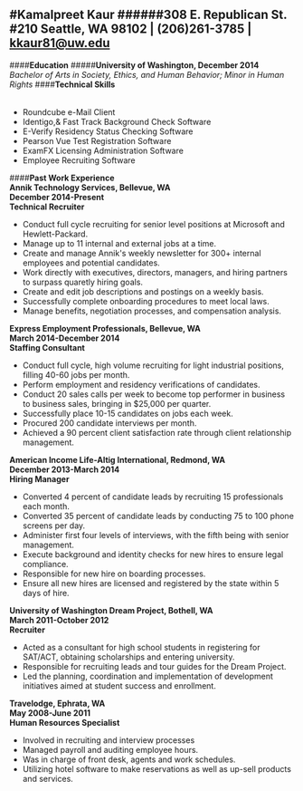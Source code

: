#Kamalpreet Kaur
######308 E. Republican St. #210 Seattle, WA 98102 | (206)261-3785 | kkaur81@uw.edu
---
####**Education**
#####**University of Washington, December 2014**<br>
*Bachelor of Arts in Society, Ethics, and Human Behavior; Minor in Human Rights*
####**Technical Skills**
######
- Roundcube e-Mail Client<br> 
- Identigo,& Fast Track Background Check Software<br>
- E-Verify Residency Status Checking Software<br>
- Pearson Vue Test Registration Software<br>
- ExamFX  Licensing Administration Software<br>
- Employee Recruiting Software<br>

####**Past Work Experience**<br>
**Annik Technology Services, Bellevue, WA<br>
December 2014-Present<br>
Technical Recruiter**<br>
- Conduct full cycle recruiting for senior level positions at Microsoft and Hewlett-Packard.
- Manage up to 11 internal and external jobs at a time.
- Create and manage Annik's weekly newsletter for 300+ internal employees and potential candidates.
- Work directly with executives, directors, managers, and hiring partners to surpass quaretly hiring goals.
- Create and edit job descriptions and postings on a weekly basis.
- Successfully complete onboarding procedures to meet local laws.
- Manage benefits, negotiation processes, and compensation analysis.

**Express Employment Professionals, Bellevue, WA<br>
March 2014-December 2014<br>
Staffing Consultant**<br>
- Conduct full cycle, high volume recruiting for light industrial positions, filling 40-60 jobs per month.<br>
- Perform employment and residency verifications of candidates.<br>
- Conduct 20 sales calls per week to become top performer in business to business sales, bringing in $25,000 per quarter.<br>
- Successfully place 10-15 candidates on jobs each week.<br>
- Procured 200 candidate interviews per month.<br>
- Achieved a 90 percent client satisfaction rate through client relationship management.<Br>

**American Income Life-Altig International, Redmond, WA<br>
December 2013-March 2014<Br>
Hiring Manager**<br>
- Converted 4 percent of candidate leads by recruiting 15 professionals each month.<Br>
- Converted 35 percent of candidate leads by conducting 75 to 100 phone screens per day.<br>
- Administer first four levels of interviews, with the fifth being with senior management.<br>
- Execute background and identity checks for new hires to ensure legal compliance.<br>
- Responsible for new hire on boarding processes.<br>
- Ensure all new hires are licensed and registered by the state within 5 days of hire.<br>

**University of Washington Dream Project, Bothell, WA<br>
March 2011-October 2012<br>
Recruiter**<br>
- Acted as a consultant for high school students in registering for SAT/ACT, obtaining scholarships and entering university. <br>
- Responsible for recruiting leads and tour guides for the Dream Project.<br>
- Led the planning, coordination and implementation of development initiatives aimed at student success and enrollment.<br>

**Travelodge, Ephrata, WA<br>
May 2008-June 2011<br>
Human Resources Specialist**<br>
- Involved in recruiting and interview processes<br>
- Managed payroll and auditing employee hours.<br>
- Was in charge of front desk, agents and work schedules.<br>
- Utilizing hotel software to make reservations as well as up-sell products and services.<br>

